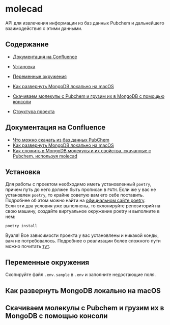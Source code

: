 # molecad

API для извлечения информации из баз данных Pubchem и дальнейшего взаимодействия с этими данными.

## Содержание

* [Документация на Confluence](#документация-на-confluence)
* [Установка](#установка)
* [Переменные окружения](#переменные-окружения)
* [Как развернуть MongoDB локально на macOS](#как-развернуть-mongodb-локально-на-macos)  
* [Скачиваем молекулы с Pubchem и грузим их в MongoDB с помощью консоли](#скачиваем-молекулы-с-pubchem-и-грузим-их-в-mongodb-с-помощью-консоли)  

  
  
* [Структура проекта](#структура-проекта)

## Документация на Confluence
* [Что можно скачать из баз данных PubChem](https://confluence.biocad.ru/x/DwpQCw)
* [Как развернуть MongoDB локально на macOS](https://confluence.biocad.ru/x/3BhQCw)
* [Как сложить в MongoDB молекулы и их свойства, скачанные с Pubchem, используя molecad](https://confluence.biocad.ru/x/_ixQCw)

## Установка

Для работы с проектом необходимо иметь установленный `poetry`, причем путь до него должен быть прописан в `PATH`. Если же у вас не установлен `poetry`, то крайне советую вам его себе поставить. Подробнее об этом можно найти на [официальном сайте poetry](https://python-poetry.org/docs/).  
Если эти два условия уже выполнены, то склонируйте репозиторий на свою машину, создайте виртуальное окружение poetry и выполните в нем:
```console
poetry install
```
Вуаля! Все зависимости проекта у вас установлены и никакой конды, вам не потребовалось. 
Подробнее о реализации более сложного пути можно почитать [тут]().

## Переменные окружения

Скопируйте файл `.env.sample` в `.env` и заполните недостающие поля. 

## Как развернуть MongoDB локально на macOS

## Скачиваем молекулы с Pubchem и грузим их в MongoDB с помощью консоли